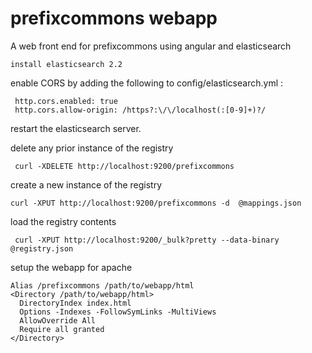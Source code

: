 # prefixcommons webapp
A web front end for prefixcommons using angular and elasticsearch


```install elasticsearch 2.2```

enable CORS by adding the following to config/elasticsearch.yml :
```
 http.cors.enabled: true
 http.cors.allow-origin: /https?:\/\/localhost(:[0-9]+)?/
```
restart the elasticsearch server.

delete any prior instance of the registry

``` curl -XDELETE http://localhost:9200/prefixcommons```

create a new instance of the registry

``` curl -XPUT http://localhost:9200/prefixcommons -d  @mappings.json ```

load the registry contents

``` curl -XPUT http://localhost:9200/_bulk?pretty --data-binary @registry.json```

setup the webapp for apache
```
Alias /prefixcommons /path/to/webapp/html
<Directory /path/to/webapp/html>
  DirectoryIndex index.html
  Options -Indexes -FollowSymLinks -MultiViews
  AllowOverride All
  Require all granted
</Directory>
```
